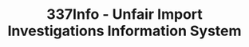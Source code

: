 ---
bigquery: https://console.cloud.google.com/bigquery?p=patents-public-data&d=usitc_investigations&page=dataset&project=sheets-management-319211
citation: US International Trade Commission 337Info Unfair Import Investigations Information
  System
contributors: US International Trade Comission
cost: None
description: US International Trade Commission 337Info Unfair Import Investigations
  Information System contains data on investigations done under Section 337. Section
  337 declares the infringement of certain statutory intellectual property rights
  and other forms of unfair competition in import trade to be unlawful practices.
  Most Section 337 investigations involve allegations of patent or registered trademark
  infringement.
documentation: FAQ and tutorial available on the site
last_edit: Mon, 04 Apr 2022 19:10:40 GMT
location: https://pubapps2.usitc.gov/337external/
maintained_by: US International Trade Comission
schema_fields: '[''teoProceedingInvolved'', ''teoIdDueDate'', ''currentStatus'', ''aljAssigned'',
  ''cafcAppeals'', ''teoIdIssueDate'', ''teoReliefGranted'', ''finalIdOnViolationDue'',
  ''finalDetNoViolation'', ''currentActiveALJ'', ''dateOfPublicationFrNotice'', ''investigationType'',
  ''patentNumbers'', ''actualStartDateEvidHear'', ''dateComplaintFiled'', ''lastUpdated'',
  ''finalDetViolation'', ''scheduledStartDateEvidHear'', ''startDateMarkmanHearing'',
  ''ouiiAttorney'', ''dateCreated'', ''copyrightNumbers'', ''title'', ''investigationTermDate'',
  ''publication_number'', ''gcAttorney'', ''complainant'', ''markmanHearing'', ''ouiiParticipation'',
  ''finalIdOnViolationIssue'', ''endDateMarkmanHearing'', ''docketNo'', ''patentNumber'',
  ''id'', ''targetDate'', ''investigationNo'', ''trademarkNumbers'', ''respondent'',
  ''invUnfairAct'', ''scheduledEndDateEvidHear'', ''actualEndDateEvidHear'', ''htsNumbers'',
  ''internalRemand'', ''issueDateOtherNonFinal'', ''reportingRequirements'']'
shortname: unfair_import_investigations
tags:
- import
- legal
- trade
timeframe: 2008-2021 (prior to 2008 downloadable as a JSON file)
title: 337Info - Unfair Import Investigations Information System
uuid: 2721f5ec-e599-4890-9265-9706719fc71e
---